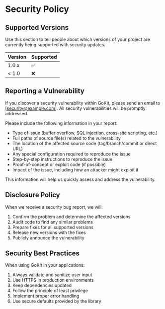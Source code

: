 # Security Policy

## Supported Versions

Use this section to tell people about which versions of your project are currently being supported with security updates.

| Version | Supported          |
| ------- | ------------------ |
| 1.0.x   | :white_check_mark: |
| < 1.0   | :x:                |

## Reporting a Vulnerability

If you discover a security vulnerability within GoKit, please send an email to [security@example.com]. All security vulnerabilities will be promptly addressed.

Please include the following information in your report:

- Type of issue (buffer overflow, SQL injection, cross-site scripting, etc.)
- Full paths of source file(s) related to the vulnerability
- The location of the affected source code (tag/branch/commit or direct URL)
- Any special configuration required to reproduce the issue
- Step-by-step instructions to reproduce the issue
- Proof-of-concept or exploit code (if possible)
- Impact of the issue, including how an attacker might exploit it

This information will help us quickly assess and address the vulnerability.

## Disclosure Policy

When we receive a security bug report, we will:

1. Confirm the problem and determine the affected versions
2. Audit code to find any similar problems
3. Prepare fixes for all supported versions
4. Release new versions with the fixes
5. Publicly announce the vulnerability

## Security Best Practices

When using GoKit in your applications:

1. Always validate and sanitize user input
2. Use HTTPS in production environments
3. Keep dependencies updated
4. Follow the principle of least privilege
5. Implement proper error handling
6. Use secure defaults provided by the library 